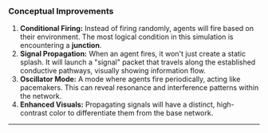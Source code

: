 ### Conceptual Improvements

1.  **Conditional Firing:** Instead of firing randomly, agents will fire based on their environment. The most logical condition in this simulation is encountering a **junction**.
2.  **Signal Propagation:** When an agent fires, it won't just create a static splash. It will launch a "signal" packet that travels along the established conductive pathways, visually showing information flow.
3.  **Oscillator Mode:** A mode where agents fire periodically, acting like pacemakers. This can reveal resonance and interference patterns within the network.
4.  **Enhanced Visuals:** Propagating signals will have a distinct, high-contrast color to differentiate them from the base network.

---
